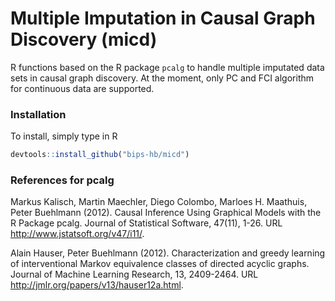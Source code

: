 # Multiple Imputation in Causal Graph Discovery (micd)

R functions based on the R package `pcalg` to handle multiple imputated data sets in causal graph discovery. 
At the moment, only PC and FCI algorithm for continuous data are supported. 

### Installation 
To install, simply type in R

```R
devtools::install_github("bips-hb/micd")
```

### References for pcalg

Markus Kalisch, Martin Maechler, Diego Colombo, Marloes H. Maathuis, Peter Buehlmann (2012). Causal Inference Using Graphical Models with the R Package pcalg. Journal of Statistical Software, 47(11), 1-26. URL http://www.jstatsoft.org/v47/i11/.

Alain Hauser, Peter Buehlmann (2012). Characterization and greedy learning of interventional Markov equivalence classes of directed acyclic graphs. Journal of Machine Learning Research, 13, 2409-2464. URL http://jmlr.org/papers/v13/hauser12a.html.
